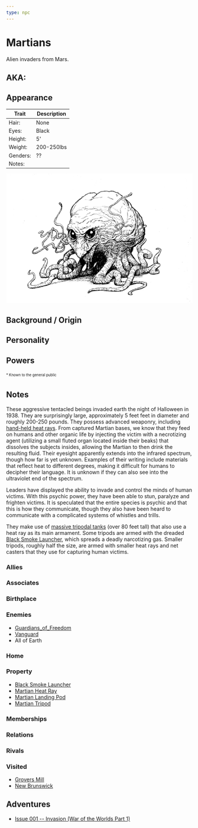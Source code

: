 ```yaml
---
type: npc
---
```

<!--
type: non-player-character
created-by:
-->

# Martians

Alien invaders from Mars.

## AKA:

## Appearance
Trait | Description
-- | --
Hair: | None
Eyes: | Black
Height: | 5'
Weight: | 200-250lbs
Genders: | ??
Notes: |

<img title="Martian" src="images/Martian.jpg">

## Background / Origin

## Personality

## Powers

<sub><sup> * Known to the general public</sup></sub>

## Notes
These aggressive tentacled beings invaded earth the night of Halloween in 1938.  They are  surprisingly large, approximately 5 feet feet in diameter and roughly 200-250 pounds.  They possess advanced weaponry, including [hand-held heat rays](/items/Martian_Heat_Ray.md).  From captured Martian bases, we know that they feed on humans and other organic life by injecting the victim with a necrotizing agent (utilizing a small fluted organ located inside their beaks) that dissolves the subjects insides, allowing the Martian to then drink the resulting fluid.  Their eyesight apparently extends into the infrared spectrum, though how far is yet unknown.  Examples of their writing include materials that reflect heat to different degrees, making it difficult for humans to decipher their language.  It is unknown if they can also see into the ultraviolet end of the spectrum.

Leaders have displayed the ability to invade and control the minds of human victims.  With this psychic power, they have been able to stun, paralyze and frighten victims.  It is speculated that the entire species is psychic and that this is how they communicate, though they also have been heard to communicate with a complicated systems of whistles and trills.

They make use of [massive tripodal tanks](/items/Martian_Tripod.md) (over 80 feet tall) that also use a heat ray as its main armament.  Some tripods are armed with the dreaded [Black Smoke Launcher](/items/Black_Smoke_Launcher.md), which spreads a deadly narcotizing gas.  Smaller tripods, roughly half the size, are armed with smaller heat rays and net casters that they use for capturing human victims.

### Allies

### Associates

### Birthplace

### Enemies
- [Guardians_of_Freedom](/organizations/Guardians_of_Freedom.md)
- [Vanguard](/organizations/Vanguard.md)
- All of Earth

### Home

### Property
- [Black Smoke Launcher](/items/Black_Smoke_Launcher.md)
- [Martian Heat Ray](/items/Martian_Heat_Ray.md)
- [Martian Landing Pod](/items/Martian_Landing_Pod.md)
- [Martian Tripod](/items/Martian_Tripod.md)

### Memberships

### Relations

### Rivals

### Visited
- [Grovers Mill](/locations/New%20Jersey/Grovers_Mill.md)
- [New Brunswick](/locations/New%20Jersey/New_Brunswick.md)

## Adventures
- [Issue 001 -- Invasion (War of the Worlds Part 1)](/sessions/Issue-001.md)


<!-- GM Notes
Not actually from Mars, but they did use it as a forward base for their invasion.  They are actually from Sirius.
-->
